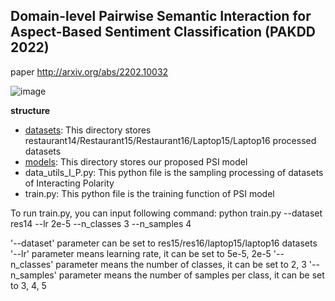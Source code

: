 ## Domain-level Pairwise Semantic Interaction for Aspect-Based Sentiment Classification (PAKDD 2022)

paper http://arxiv.org/abs/2202.10032



![image](https://user-images.githubusercontent.com/33895584/155280272-a2e177c1-c31a-4187-8bc0-bf6c8bcdb2b3.png)




**structure**

- <u>datasets</u>:  This directory stores restaurant14/Restaurant15/Restaurant16/Laptop15/Laptop16 processed datasets
- <u>models</u>: This directory stores our proposed PSI model
- data_utils_I_P.py: This python file is the sampling processing of datasets of Interacting Polarity
- train.py: This python file is the training function of PSI model 

To run train.py, you can input following command:
python train.py --dataset res14 --lr 2e-5 --n_classes 3 --n_samples 4

'--dataset' parameter can be set to res15/res16/laptop15/laptop16 datasets
'--lr' parameter means learning rate, it can be set to 5e-5, 2e-5
'--n_classes' parameter means the number of classes, it can be set to 2, 3 
'--n_samples' parameter means the number of samples per class, it can be set to 3, 4, 5 

